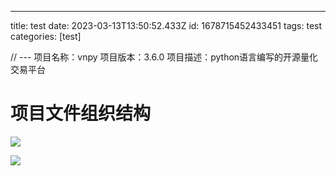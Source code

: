---
title: test
date: 2023-03-13T13:50:52.433Z
id: 1678715452433451
tags:
	test
categories:
	[test]


// ---
项目名称：vnpy
项目版本：3.6.0
项目描述：python语言编写的开源量化交易平台

# 项目文件组织结构


![](/imgs/test/Pasted%20image%2020230313171223.png)


![](/imgs/test/a.png)